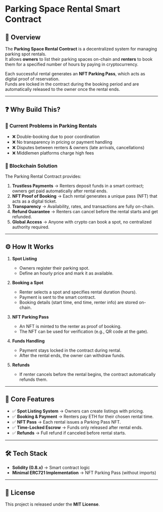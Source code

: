 # Parking Space Rental Smart Contract

## 📌 Overview

The **Parking Space Rental Contract** is a decentralized system for managing parking spot rentals.  
It allows **owners** to list their parking spaces on-chain and **renters** to book them for a specified number of hours by paying in cryptocurrency.

Each successful rental generates an **NFT Parking Pass**, which acts as digital proof of reservation.  
Funds are locked in the contract during the booking period and are automatically released to the owner once the rental ends.

---
 
## ❓ Why Build This? 

### 🔹 Current Problems in Parking Rentals

- ❌ Double-booking due to poor coordination
- ❌ No transparency in pricing or payment handling
- ❌ Disputes between renters & owners (late arrivals, cancellations)
- ❌ Middlemen platforms charge high fees

### 🔹 Blockchain Solution

The Parking Rental Contract provides:

1. **Trustless Payments** → Renters deposit funds in a smart contract; owners get paid automatically after rental ends.
2. **NFT Proof of Booking** → Each rental generates a unique pass (NFT) that acts as a digital ticket.
3. **Transparency** → Availability, rates, and transactions are fully on-chain.
4. **Refund Guarantee** → Renters can cancel before the rental starts and get refunded.
5. **Global Access** → Anyone with crypto can book a spot, no centralized authority required.

---

## ⚙️ How It Works

1. **Spot Listing**

   - Owners register their parking spot.
   - Define an hourly price and mark it as available.

2. **Booking a Spot**

   - Renter selects a spot and specifies rental duration (hours).
   - Payment is sent to the smart contract.
   - Booking details (start time, end time, renter info) are stored on-chain.

3. **NFT Parking Pass**

   - An NFT is minted to the renter as proof of booking.
   - The NFT can be used for verification (e.g., QR code at the gate).

4. **Funds Handling**

   - Payment stays locked in the contract during rental.
   - After the rental ends, the owner can withdraw funds.

5. **Refunds**
   - If renter cancels before the rental begins, the contract automatically refunds them.

---

## 🔑 Core Features

- ✅ **Spot Listing System** → Owners can create listings with pricing.
- ✅ **Booking & Payment** → Renters pay ETH for their chosen rental time.
- ✅ **NFT Pass** → Each rental issues a Parking Pass NFT.
- ✅ **Time-Locked Escrow** → Funds only released after rental ends.
- ✅ **Refunds** → Full refund if canceled before rental starts.

---

## 🛠️ Tech Stack

- **Solidity (0.8.x)** → Smart contract logic
- **Minimal ERC721 Implementation** → NFT Parking Pass (without imports)

---

## 📜 License

This project is released under the **MIT License**.
